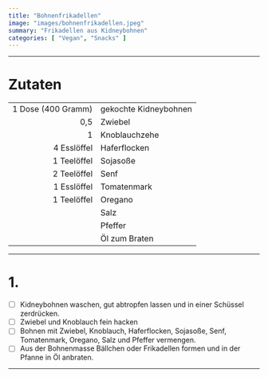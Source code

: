 ```yaml
---
title: "Bohnenfrikadellen"
image: "images/bohnenfrikadellen.jpeg"
summary: "Frikadellen aus Kidneybohnen"
categories: [ "Vegan", "Snacks" ]
---
```


---

# Zutaten

|                    |                       |
|-------------------:|:----------------------|
| 1 Dose (400 Gramm) | gekochte Kidneybohnen |
|                0,5 | Zwiebel               |
|                  1 | Knoblauchzehe         |
|        4 Esslöffel | Haferflocken          |
|        1 Teelöffel | Sojasoße              |
|        2 Teelöffel | Senf                  |
|        1 Esslöffel | Tomatenmark           |
|        1 Teelöffel | Oregano               |
|                    | Salz                  |
|                    | Pfeffer               |
|                    | Öl zum Braten         |

---

# 1.

- [ ] Kidneybohnen waschen, gut abtropfen lassen und in einer Schüssel zerdrücken.
- [ ] Zwiebel und Knoblauch fein hacken
- [ ] Bohnen mit Zwiebel, Knoblauch, Haferflocken, Sojasoße, Senf, Tomatenmark, Oregano, Salz und Pfeffer vermengen.
- [ ] Aus der Bohnenmasse Bällchen oder Frikadellen formen und in der Pfanne in Öl anbraten.

---
